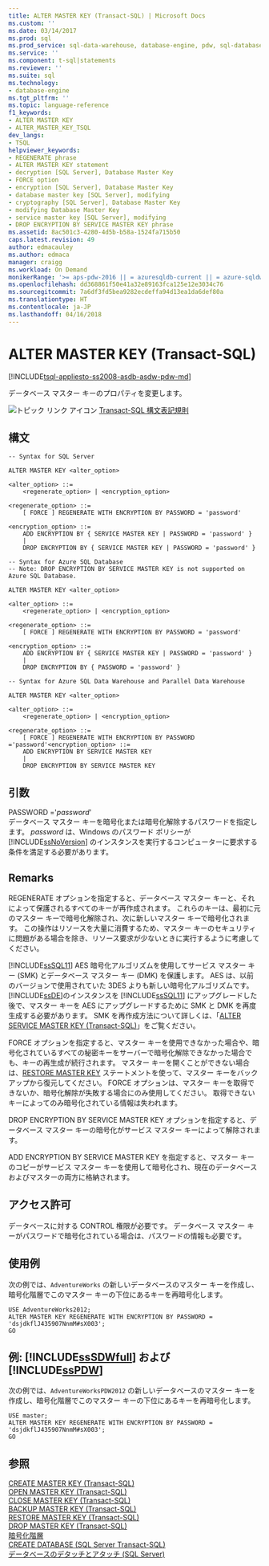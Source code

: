 ```yaml
---
title: ALTER MASTER KEY (Transact-SQL) | Microsoft Docs
ms.custom: ''
ms.date: 03/14/2017
ms.prod: sql
ms.prod_service: sql-data-warehouse, database-engine, pdw, sql-database
ms.service: ''
ms.component: t-sql|statements
ms.reviewer: ''
ms.suite: sql
ms.technology:
- database-engine
ms.tgt_pltfrm: ''
ms.topic: language-reference
f1_keywords:
- ALTER MASTER KEY
- ALTER_MASTER_KEY_TSQL
dev_langs:
- TSQL
helpviewer_keywords:
- REGENERATE phrase
- ALTER MASTER KEY statement
- decryption [SQL Server], Database Master Key
- FORCE option
- encryption [SQL Server], Database Master Key
- database master key [SQL Server], modifying
- cryptography [SQL Server], Database Master Key
- modifying Database Master Key
- service master key [SQL Server], modifying
- DROP ENCRYPTION BY SERVICE MASTER KEY phrase
ms.assetid: 8ac501c3-4280-4d5b-b58a-1524fa715b50
caps.latest.revision: 49
author: edmacauley
ms.author: edmaca
manager: craigg
ms.workload: On Demand
monikerRange: '>= aps-pdw-2016 || = azuresqldb-current || = azure-sqldw-latest || >= sql-server-2016 || = sqlallproducts-allversions'
ms.openlocfilehash: dd368861f50e41a32e89163fca125e12e3034c76
ms.sourcegitcommit: 7a6df3fd5bea9282ecdeffa94d13ea1da6def80a
ms.translationtype: HT
ms.contentlocale: ja-JP
ms.lasthandoff: 04/16/2018
---
```

# <a name="alter-master-key-transact-sql"></a>ALTER MASTER KEY (Transact-SQL)
[!INCLUDE[tsql-appliesto-ss2008-asdb-asdw-pdw-md](../../includes/tsql-appliesto-ss2008-asdb-asdw-pdw-md.md)]

  データベース マスター キーのプロパティを変更します。  
  
 ![トピック リンク アイコン](../../database-engine/configure-windows/media/topic-link.gif "トピック リンク アイコン") [Transact-SQL 構文表記規則](../../t-sql/language-elements/transact-sql-syntax-conventions-transact-sql.md)  
  
## <a name="syntax"></a>構文  
  
```  
-- Syntax for SQL Server  
  
ALTER MASTER KEY <alter_option>  
  
<alter_option> ::=  
    <regenerate_option> | <encryption_option>  
  
<regenerate_option> ::=  
    [ FORCE ] REGENERATE WITH ENCRYPTION BY PASSWORD = 'password'  
  
<encryption_option> ::=  
    ADD ENCRYPTION BY { SERVICE MASTER KEY | PASSWORD = 'password' }  
    |   
    DROP ENCRYPTION BY { SERVICE MASTER KEY | PASSWORD = 'password' }  
```  
```  
-- Syntax for Azure SQL Database
-- Note: DROP ENCRYPTION BY SERVICE MASTER KEY is not supported on Azure SQL Database.
  
ALTER MASTER KEY <alter_option>  
  
<alter_option> ::=  
    <regenerate_option> | <encryption_option>  
  
<regenerate_option> ::=  
    [ FORCE ] REGENERATE WITH ENCRYPTION BY PASSWORD = 'password'  
  
<encryption_option> ::=  
    ADD ENCRYPTION BY { SERVICE MASTER KEY | PASSWORD = 'password' }  
    |   
    DROP ENCRYPTION BY { PASSWORD = 'password' }  
```  
```  
-- Syntax for Azure SQL Data Warehouse and Parallel Data Warehouse  
  
ALTER MASTER KEY <alter_option>  
  
<alter_option> ::=  
    <regenerate_option> | <encryption_option>  
  
<regenerate_option> ::=  
    [ FORCE ] REGENERATE WITH ENCRYPTION BY PASSWORD ='password'<encryption_option> ::=  
    ADD ENCRYPTION BY SERVICE MASTER KEY   
    |   
    DROP ENCRYPTION BY SERVICE MASTER KEY  
```  
  
## <a name="arguments"></a>引数  
 PASSWORD ='*password*'  
 データベース マスター キーを暗号化または暗号化解除するパスワードを指定します。 *password* は、Windows のパスワード ポリシーが [!INCLUDE[ssNoVersion](../../includes/ssnoversion-md.md)] のインスタンスを実行するコンピューターに要求する条件を満足する必要があります。  
  
## <a name="remarks"></a>Remarks  
 REGENERATE オプションを指定すると、データベース マスター キーと、それによって保護されるすべてのキーが再作成されます。 これらのキーは、最初に元のマスター キーで暗号化解除され、次に新しいマスター キーで暗号化されます。 この操作はリソースを大量に消費するため、マスター キーのセキュリティに問題がある場合を除き、リソース要求が少ないときに実行するように考慮してください。  
  
 [!INCLUDE[ssSQL11](../../includes/sssql11-md.md)] AES 暗号化アルゴリズムを使用してサービス マスター キー (SMK) とデータベース マスター キー (DMK) を保護します。 AES は、以前のバージョンで使用されていた 3DES よりも新しい暗号化アルゴリズムです。 [!INCLUDE[ssDE](../../includes/ssde-md.md)]のインスタンスを [!INCLUDE[ssSQL11](../../includes/sssql11-md.md)] にアップグレードした後で、マスター キーを AES にアップグレードするために SMK と DMK を再度生成する必要があります。 SMK を再作成方法について詳しくは、「[ALTER SERVICE MASTER KEY &#40;Transact-SQL&#41;](../../t-sql/statements/alter-service-master-key-transact-sql.md)」をご覧ください。  
  
 FORCE オプションを指定すると、マスター キーを使用できなかった場合や、暗号化されているすべての秘密キーをサーバーで暗号化解除できなかった場合でも、キーの再生成が続行されます。 マスター キーを開くことができない場合は、[RESTORE MASTER KEY](../../t-sql/statements/restore-master-key-transact-sql.md) ステートメントを使って、マスター キーをバックアップから復元してください。 FORCE オプションは、マスター キーを取得できないか、暗号化解除が失敗する場合にのみ使用してください。 取得できないキーによってのみ暗号化されている情報は失われます。  
  
 DROP ENCRYPTION BY SERVICE MASTER KEY オプションを指定すると、データベース マスター キーの暗号化がサービス マスター キーによって解除されます。  
  
 ADD ENCRYPTION BY SERVICE MASTER KEY を指定すると、マスター キーのコピーがサービス マスター キーを使用して暗号化され、現在のデータベースおよびマスターの両方に格納されます。  
  
## <a name="permissions"></a>アクセス許可  
 データベースに対する CONTROL 権限が必要です。 データベース マスター キーがパスワードで暗号化されている場合は、パスワードの情報も必要です。  
  
## <a name="examples"></a>使用例  
 次の例では、`AdventureWorks` の新しいデータベースのマスター キーを作成し、暗号化階層でこのマスター キーの下位にあるキーを再暗号化します。  
  
```  
USE AdventureWorks2012;  
ALTER MASTER KEY REGENERATE WITH ENCRYPTION BY PASSWORD = 'dsjdkflJ435907NnmM#sX003';  
GO  
```  
  
## <a name="examples-includesssdwfullincludessssdwfull-mdmd-and-includesspdwincludessspdw-mdmd"></a>例: [!INCLUDE[ssSDWfull](../../includes/sssdwfull-md.md)] および [!INCLUDE[ssPDW](../../includes/sspdw-md.md)]  
 次の例では、`AdventureWorksPDW2012` の新しいデータベースのマスター キーを作成し、暗号化階層でこのマスター キーの下位にあるキーを再暗号化します。  
  
```  
USE master;  
ALTER MASTER KEY REGENERATE WITH ENCRYPTION BY PASSWORD = 'dsjdkflJ435907NnmM#sX003';  
GO  
```  
  
## <a name="see-also"></a>参照  
 [CREATE MASTER KEY &#40;Transact-SQL&#41;](../../t-sql/statements/create-master-key-transact-sql.md)   
 [OPEN MASTER KEY &#40;Transact-SQL&#41;](../../t-sql/statements/open-master-key-transact-sql.md)   
 [CLOSE MASTER KEY &#40;Transact-SQL&#41;](../../t-sql/statements/close-master-key-transact-sql.md)   
 [BACKUP MASTER KEY &#40;Transact-SQL&#41;](../../t-sql/statements/backup-master-key-transact-sql.md)   
 [RESTORE MASTER KEY &#40;Transact-SQL&#41;](../../t-sql/statements/restore-master-key-transact-sql.md)   
 [DROP MASTER KEY &#40;Transact-SQL&#41;](../../t-sql/statements/drop-master-key-transact-sql.md)   
 [暗号化階層](../../relational-databases/security/encryption/encryption-hierarchy.md)   
 [CREATE DATABASE &#40;SQL Server Transact-SQL&#41;](../../t-sql/statements/create-database-sql-server-transact-sql.md)   
 [データベースのデタッチとアタッチ &#40;SQL Server&#41;](../../relational-databases/databases/database-detach-and-attach-sql-server.md)  
  
  


